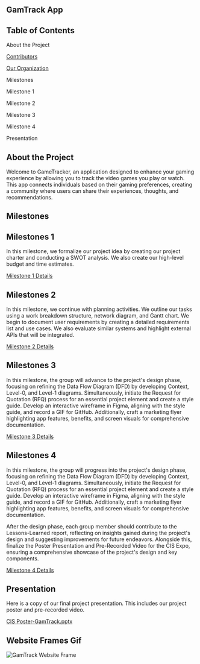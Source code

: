 ## **GamTrack App**

## **Table of Contents**
About the Project

[Contributors](https://github.com/cis-famu/GameTrack/blob/main/Contributors.md)

[Our Organization](https://github.com/cis-famu/GameTrack/blob/main/TechTribe.md)

Milestones

Milestone 1

Milestone 2

Milestone 3

Milestone 4

Presentation

## **About the Project**
Welcome to GameTracker, an application designed to enhance your gaming experience by allowing you to track the video games you play or watch. This app connects individuals based on their gaming preferences, creating a community where users can share their experiences, thoughts, and recommendations.


## **Milestones**

## **Milestones 1**

In this milestone, we formalize our project idea by creating our project charter and conducting a SWOT analysis. We also create our high-level budget and time estimates. 

[Milestone 1 Details](https://github.com/cis-famu/GameTrack/blob/main/Milestone%201.md)

## **Milestones 2**

In this milestone, we continue with planning activities. We outline our tasks using a work breakdown structure, network diagram, and Gantt chart. We begin to document user requirements by creating a detailed requirements list and use cases. We also evaluate similar systems and highlight external APIs that will be integrated. 

[Milestone 2 Details](https://github.com/cis-famu/GameTrack/blob/main/Milestone%202.md)

## **Milestones 3**
In this milestone, the group will advance to the project's design phase, focusing on refining the Data Flow Diagram (DFD) by developing Context, Level-0, and Level-1 diagrams. Simultaneously, initiate the Request for Quotation (RFQ) process for an essential project element and create a style guide. Develop an interactive wireframe in Figma, aligning with the style guide, and record a GIF for GitHub. Additionally, craft a marketing flyer highlighting app features, benefits, and screen visuals for comprehensive documentation.

[Milestone 3 Details](https://github.com/cis-famu/GameTrack/blob/main/Milestone%203.md)

## **Milestones 4**
In this milestone, the group will progress into the project's design phase, focusing on refining the Data Flow Diagram (DFD) by developing Context, Level-0, and Level-1 diagrams. Simultaneously, initiate the Request for Quotation (RFQ) process for an essential project element and create a style guide. Develop an interactive wireframe in Figma, aligning with the style guide, and record a GIF for GitHub. Additionally, craft a marketing flyer highlighting app features, benefits, and screen visuals for comprehensive documentation.

After the design phase, each group member should contribute to the Lessons-Learned report, reflecting on insights gained during the project's design and suggesting improvements for future endeavors. Alongside this, finalize the Poster Presentation and Pre-Recorded Video for the CIS Expo, ensuring a comprehensive showcase of the project's design and key components.

[Milestone 4 Details](https://github.com/cis-famu/GameTrack/blob/main/Milestone%204.md)

## **Presentation**
Here is a copy of our final project presentation. This includes our project poster and pre-recorded video. 

[CIS Poster-GamTrack.pptx](https://github.com/cis-famu/GameTrack/files/13454481/CIS.Poster-GamTrack.pptx)


## **Website Frames Gif**

![GamTrack Website Frame](https://github.com/cis-famu/GameTrack/assets/110430142/37d68fad-f41b-4fdf-b958-70ec7bd45305)

